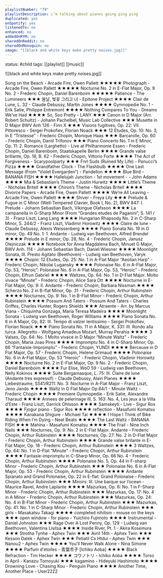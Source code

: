 ```yaml
---
playlistNumber: "79"
playlistDescription: i’m talking about pianos going ping ping
duplicated: yes
onSpotify: yes
listenedTo: no
enhanced: no
addedOnRYM: no
sharedOnReddit: no
sharedOnMonoquin: no
image: "[[black and white keys make pretty noises.jpg]]"
---
```

status: #child 
tags: [[playlist]] [[music]] 

![[black and white keys make pretty noises.jpg]]

Song on the Beach - Arcade Fire, Owen Pallett ★★★★★
Photograph - Arcade Fire, Owen Pallett ★★★★★
Nocturne No. 2 in E-Flat Major, Op. 9 No. 2 - Frederic Chopin, Daniel Barenboim ★★★★★
Patience - The Lumineers ★★★
봄날, 벚꽃 그리고 너 - Epitone Project ★★★★
Clair de Lune, L. 32 - Claude Debussy, Martin Jones ★★★★
Gymnopedie No. 1 - Erik Satie, Philippe Entremont ★★★★
Nothing Compares To You - Dreams We’ve Had ★★★★
So, Soo Pretty - LANY ★★★
Canon in D Major (Arr. Robert Schultz) - Johann Pachelbel, Music Lab Collective ★★★
Musette in D Major BWV Anh 126 - Finn X ★★★
Visions fugitives, Op. 22: VII. Pittoresco - Sergei Prokofiev, Florian Noack ★★★
12 Etudes, Op. 10: No. 3, In E “Tristesse” - Frederic Chopin, Monique Haas ★★★
Barcarolle, Op. 60 - Frederic Chopin, Daniil Trifonov ★★★
Piano Concerto No. 1 in E Minor, Op. 11: 2. Romance (Larghetto) - Live at Philharmonie Essen - Frederic Chopin, Daniel Barenboim, Staatskapelle Berlin ★★★★
Grande valse brillante, Op. 18, B. 62 - Frederic Chopin, Vittorio Forte ★★★★
The Act of Forgiveness - Scarypoolparty ★★★
Fnrl Suds (Ruined My Life) - Panucci’s Pizza ★★★★
Grandfather Clock - The Flashbulb ★★★★
One Last Message (From “Violet Evergarden”) - Pandellon ★★★★
Blue Bird - BANANA FISH ★★★★
Hallelujah Junction - 1st movement - - John Adams ★★★★
Mia & Sebastian’s Theme - Justin Hurwitz ★★★★
Little’s Theme - Nicholas Britell ★★★★
Chiron’s Theme - Nicholas Britell ★★★★
Divorce Papers - Arcade Fire, Owen Pallett ★★★★
We’re All Leaving - Arcade Fire, Owen Pallett ★★★★
Shiver - Freya Lily ★★★
Prelude & Fugue in C Minor (Well-Tempered Clavier, Book I, No. 2), BWV 847: I. Prelude - Johann Sebastian Bach, Vikingue Olafsson ★★★★
La campanella in G-Sharp Minor (From “Grandes etudes de Paganini”, S. 141 / 3) - Franz Liszt, Lang Lang ★★★★
Hungarian Rhapsody No. 2 in C-Sharp Minor, S. 244/2 - Franz Liszt, Vladimir Horowitz ★★★★
Claire de lune - Claude Debussy, Alexis Weissenberg ★★★★
Piano Sonata No. 19 in G minor, Op. 49 No. 1: 1. Andante - Ludwig van Beethoven, Alfred Brendel ★★★★
Prelude in E minor, Op. 28, No. 4 - Frederic Chopin, Janusz Olejniczak ★★★★
Notebook for Anna Magdalena Bach, Minuet G Major, BWV Anh. 114 - Johann Sebastian Bach, Daniel Wiesner ★★★★
Moonlight Sonata, III. Presto Agitato (Beethoven) - Ludwig van Beethoven, Varyk ★★★★
Chopin: 12 Etudes, Op. 25: No. 1 in A-Flat Major “Aeolian Harp” - Frederic Chopin, Nikolai Lugansky ★★★★
Polonaise No. 6 in A-Flat Major, Op. 53, “Heroic”: Polonaise No. 6 in A-Flat Major, Op. 53, “Heroic” - Frederic Chopin, Elfrun Gabriel ★★★★
Waltzes, Op. 64: No. 1 in D-Flat Major. Molto vivace “Minute” - Frederic Chopin, Alice Sara Ott ★★★★
Nocturne in E-Flat Major, Op. 9: II. Andante - Frederic Chopin, Barbara Nissman ★★★★
Scherzo No. 2 in B-flat Minor, Op. 31 - Frederic Chopin, Arthur Rubinstein ★★★★
Nocturnes, Op. 9: No. 1 in B-Flat Minor - Frederic Chopin, Arthur Rubinstein ★★★★
Possum And Taters - Possum And Taters - Charles Griffes, Charles Hunter, Rogers Shields ★★★
Atraente - Arr. by Marcus Viana - Chiquinha Gonzaga, Maria Teresa Madeira ★★★★
Moonlight Sonata - Ludwig van Beethoven, Roger Williams ★★★★
Piano Sonata No. 6 in A Major, Op, 82: III. Tempo di valzer lentissimo - Sergei Prokofiev, Florian Noack ★★★
Piano Sonata No. 11 in A Major, K. 331: III. Rondo alla turca. Allegretto - Wolfgang Amadeus Mozart, Murray Perahia ★★★★
3 Valses, Op. 64: No. 1 Molto vivace in D Major “Minute Waltz” - Frederic Chopin, Maria Joao Pires ★★★★
Impromptu No. 4 in C-Sharp Minor, Op. 66 “Fantaisie-Impromptu” - Frederic Chopin, YUNDI ★★★★
Berceuse in D Flat Major, Op. 57 - Frederic Chopin, Helene Grimaud ★★★★
Polonaise No. 6 in A-Flat Major, Op. 53 “Heroic” - Frederic Chopin, Vladimir Horowitz ★★★★
Nocturne No. 2 in E-Flat Major, Op. 9 No. 2 - Frederic Chopin, Daniel Barenboim ★★★★
Fur Elise, WoO 59 - Ludwig van Beethoven, Nelly Kokinos ★★★★
Suite Bergamasque, L. 75: III. Claire de lune (Andante tres expressif) - Claude Debussy, Alain Planes ★★★★
Liebestraume, S541/R211: No. 3: Nocturne in A-Flat Major - Franz Liszt, Jeno Jando ★★★★
Waltz in D Flat Major Op.64/1 - Minute Waltz - Frederic Chopin ★★★★
Premiere Gymnopedie - Erik Satie, Alexandre Tharaud ★★★★
Annees de pelerinage III, S. 163: No. 4, Les jeux a la Villa d’Este - Franz Liszt, Garrick Ohlsson ★★★★
Samskeyti - Live - Sigur Ros ★★★★
Fjogur piano - Sigur Ros ★★★★
reflection - Masafumi Komatsu ★★★★
Kanakana Shigure - Michael Tai ★★★★
I Hope I Think of Bike Riding When I’m Dying - Neat Beats ★★★★
The Last Waltz - BANANA FISH ★★★
Mahina - Masafumi Komatsu ★★★★
The Frail - Nine Inch Nails ★★★
Nocturnes, Op. 9: No. 2 in E-Flat Major. Andante - Frederic Chopin, Arthur Rubinstein ★★★★
Nocturnes, Op. 27: No. 2 in D-Flat Major - Frederic Chopin, Arthur Rubinstein ★★★★
Grande valse brilante in E-Flat Major, Op. 18 - Frederic Chopin, Arthur Rubinstein ★★★★
3 Waltzes, Op. 64: No. 1 in D-Flat “Minute” - Frederic Chopin, Arthur Rubinstein ★★★★
Fantasie-impromptu in C-Sharp Minor, Op. 66 No. 4 - Frederic Chopin, Arthur Rubinstein ★★★★
Polonaise No. 5, Op. 44 in F-sharp Minor - Frederic Chopin, Arthur Rubinstein ★★★
Polonaise No. 6 in A-Flat Major, Op. 53 - Frederic Chopin, Arthur Rubinstein ★★★★
Andante Spianato and Grand Polonaise, Op. 22 in E-flat: Grand Polonaise - Frederic Chopin, Arthur Rubinstein ★★★
Miroirs: III. Une barque sur l’ocean - Maurice Ravel, Andre Laplante ★★★★
Mazurkas, Op. 6: No. 1 in F-Sharp Minor - Frederic Chopin, Arthur Rubinstein ★★★
Mazurkas, Op. 17: No. 4 in A Minor - Frederic Chopin, Arthur Rubinstein ★★★
Mazurkas, Op. 24: No. 4 in B-Flat Minor - Frederic Chopin, Arthur Rubinstein ★★★
Mazurkas, Op. 41: No. 1 in C-Sharp Minor - Frederic Chopin, Arthur Rubinstein ★★★
girls - Masakatsu Takagi ★★★★
completed nihilism - mouse on the keys ★★★
open window - for piano - Yuichiro Fujimoto ★★★★
Instrumental - Daniel Johnston ★★★
Rage Over A Lost Penny, Op. 129 - Ludwig van Beethoven, Valentina Lisitsa ★★★★
Inside River, Pt. 1 - Akira Kosemura ★★★
Strotha Tynhe - Aphex Twin ★★★
Avril 14th - Aphex Twin ★★★
Kesson Dalek - Aphex Twin ★★★
Petiatil Cx Htdui - Aphex Twin ★★★
Nanou2 - Aphex Twin ★★★★
You’ll Never Walk Alone - Nina Simone ★★★★
Parfum d'étoiles - 青葉市子 [Ichiko Aoba] ★★★★
Black Refraction - Tim Hecker ★★★★
コウノトリ - Ichiko Aoba ★★★★
Torso in April - Kanazu Tomoyuki ★★★
kagamino - Hideyuki Hashimoto ★★★★
Drowning Love - Chasing Kou - Penguin Piano ★★★★
Another Time, Another Place - User2222

